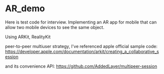 # AR_demo

Here is test code for interview. 
Implementing an AR app for mobile that can allow two mobile devices to see the same object.

Using ARKit, RealityKit

peer-to-peer multiuser strategy, I've referenced apple official sample code:
https://developer.apple.com/documentation/arkit/creating_a_collaborative_session

and its convenience API: 
https://github.com/AddedLayer/multipeer-session

